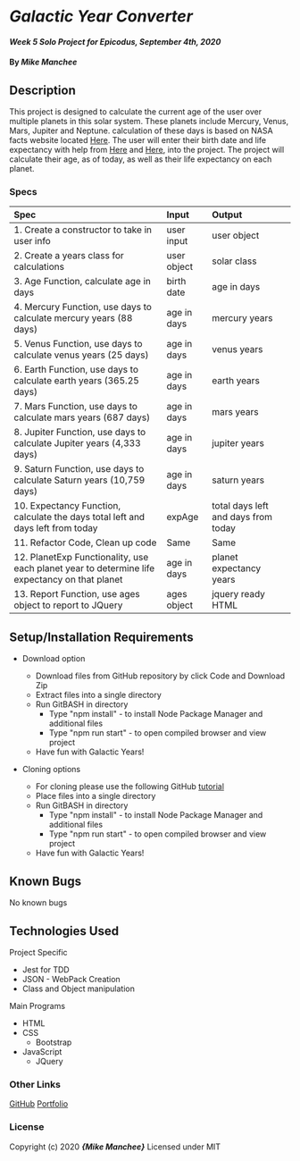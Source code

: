 # _Galactic Year Converter_

#### _Week 5 Solo Project for Epicodus, September 4th, 2020_

#### By _**Mike Manchee**_

## Description

This project is designed to calculate the current age of the user over multiple planets in this solar system. These planets include Mercury, Venus, Mars, Jupiter and Neptune. calculation of these days is based on NASA facts website located [Here](https://spaceplace.nasa.gov/years-on-other-planets/en/). The user will enter their birth date and life expectancy with help from [Here](https://www.blueprintincome.com/tools/life-expectancy-calculator-how-long-will-i-live/) and [Here](https://media.nmfn.com/tnetwork/lifespan/), into the project. The project will calculate their age, as of today, as well as their life expectancy on each planet.

<!-- Brainstorming
User enters name, birth date, age expectancy 
age is determined to today, in days, with birth date
birth date is sent through a function for each planet
  if over expectancy, congratulate them on X years over
the return is displayed for user for each planet

 -->
### Specs
| Spec | Input | Output |
| :-------------     | :------------- | :------------- |
|  1. Create a constructor to take in user info | user input | user object |
|  2. Create a years class for calculations | user object | solar class |
|  3. Age Function, calculate age in days | birth date | age in days |
|  4. Mercury Function, use days to calculate mercury years (88 days) | age in days | mercury years |
|  5. Venus Function, use days to calculate venus years (25 days) | age in days | venus years |
|  6. Earth Function, use days to calculate earth years (365.25 days) | age in days | earth years |
|  7. Mars Function, use days to calculate mars years (687 days) | age in days | mars years |
|  8. Jupiter Function, use days to calculate Jupiter years (4,333 days) | age in days | jupiter years |
|  9. Saturn Function, use days to calculate Saturn years (10,759 days) | age in days | saturn years |
|  10. Expectancy Function, calculate the days total left and days left from today | expAge | total days left and days from today |
|  11. Refactor Code, Clean up code | Same | Same |
|  12. PlanetExp Functionality, use each planet year to determine life expectancy on that planet | age in days | planet expectancy years |
|  13. Report Function, use ages object to report to JQuery | ages object | jquery ready HTML |

## Setup/Installation Requirements

* Download option
  * Download files from GitHub repository by click Code and Download Zip
  * Extract files into a single directory 
  * Run GitBASH in directory
    * Type "npm install" - to install Node Package Manager and additional files
    * Type "npm run start" - to open compiled browser and view project
  * Have fun with Galactic Years!

* Cloning options
  * For cloning please use the following GitHub [tutorial](https://docs.github.com/en/enterprise/2.16/user/github/creating-cloning-and-archiving-repositories/cloning-a-repository)
  * Place files into a single directory 
  * Run GitBASH in directory
    * Type "npm install" - to install Node Package Manager and additional files
    * Type "npm run start" - to open compiled browser and view project
  * Have fun with Galactic Years!

## Known Bugs

No known bugs

## Technologies Used
Project Specific
* Jest for TDD
* JSON - WebPack Creation
* Class and Object manipulation

Main Programs
* HTML
* CSS
  * Bootstrap
* JavaScript
  * JQuery

### Other Links
[GitHub](https://github.com/mmanchee)
[Portfolio](https://mmanchee.github.io/portfolio/)

### License

Copyright (c) 2020 **_{Mike Manchee}_**
Licensed under MIT